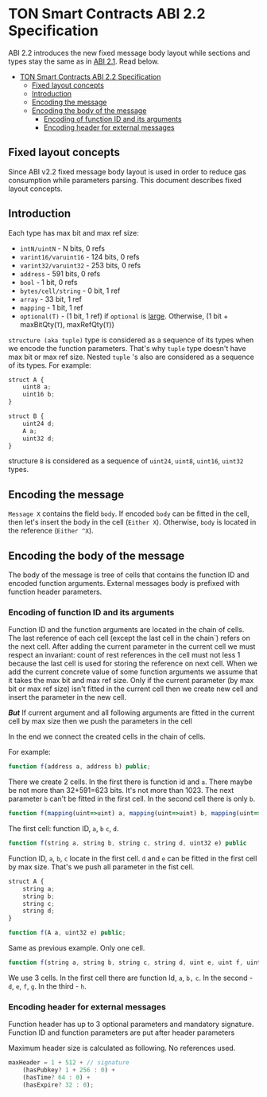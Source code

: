 # TON Smart Contracts ABI 2.2 Specification

ABI 2.2 introduces the new fixed message body layout while sections and types stay the same as in [ABI 2.1](./ABI_2.1_spec.md). Read below. 
 
- [TON Smart Contracts ABI 2.2 Specification](#ton-smart-contracts-abi-22-specification)
	- [Fixed layout concepts](#fixed-layout-concepts)
	- [Introduction](#introduction)
	- [Encoding the message](#encoding-the-message)
	- [Encoding the body of the message](#encoding-the-body-of-the-message)
		- [Encoding of function ID and its arguments](#encoding-of-function-id-and-its-arguments)
		- [Encoding header for external messages](#encoding-header-for-external-messages)


## Fixed layout concepts

Since ABI v2.2 fixed message body layout is used in order to reduce gas consumption while parameters parsing. This document describes fixed layout concepts.

## Introduction

Each type has max bit and max ref size:

- `intN/uintN` - N bits, 0 refs
- `varint16/varuint16` - 124 bits, 0 refs
- `varint32/varuint32` - 253 bits, 0 refs
- `address` - 591 bits, 0 refs
- `bool` - 1 bit, 0 refs
- `bytes/cell/string` - 0 bit, 1 ref
- `array` - 33 bit, 1 ref
- `mapping` - 1 bit, 1 ref
- `optional(T)` - (1 bit, 1 ref) if `optional` is [large](https://www.notion.so/ABI-2-1-9712716444854ebe90300c5a0b268b45). Otherwise, (1 bit + maxBitQty(`T`), maxRefQty(`T`))

`structure (aka tuple)` type is considered as a sequence of its types when we encode the function parameters. That's why `tuple` type doesn't have max bit or max ref size. Nested `tuple` 's also are considered as a sequence of its types. For example:

```jsx
struct A {
	uint8 a;
	uint16 b;
}

struct B {
	uint24 d;
	A a;
	uint32 d;
}
```

structure `B` is considered as a sequence of `uint24`, `uint8`, `uint16`, `uint32` types.

## Encoding the message

`Message X` contains the field `body`. If encoded `body` can be fitted in the cell, then let's insert the body in the cell (`Either X`). Otherwise, `body` is located in the reference (`Either ^X`). 

## Encoding the body of the message

The body of the message is tree of cells that contains the function ID and encoded function arguments. External messages body is prefixed with function header parameters.

### Encoding of function ID and its arguments

Function ID and the function arguments are located in the chain of cells. The last reference of each cell (except the last cell in the chain`) refers on the next cell. After adding the current parameter in the current cell we must respect an invariant: count of rest references in the cell must not less 1 because the last cell is used for storing the reference on next cell. When we add the current concrete value of some function arguments we assume that it takes the max bit and max ref size. Only if the current parameter (by max bit or max ref size) isn't fitted in the current cell then we create new cell and insert the parameter in the new cell. 

***But*** If current argument and all following arguments are fitted in the current cell by max size then we push the parameters in the cell

In the end we connect the created cells in the chain of cells.

For example:

```jsx
function f(address a, address b) public;
```

There we create 2 cells. In the first there is function id and  `a`. There maybe be not more than 32+591=623 bits. It's not more than 1023. The next parameter `b` can't be fitted in the first cell. In the second cell there is only `b`.

```jsx
function f(mapping(uint=>uint) a, mapping(uint=>uint) b, mapping(uint=>uint) c, mapping(uint=>uint) d)
```

The first cell: function ID, `a`, `b` `c`, `d`. 

```jsx
function f(string a, string b, string c, string d, uint32 e) public
```

Function ID, `a`, `b`, `c` locate in the first cell. `d` and `e` can be fitted in the first cell by max size. That's we push all parameter in the fist cell.

```jsx
struct A {
	string a;
	string b;
	string c;
	string d;
}

function f(A a, uint32 e) public;
```

Same as previous example. Only one cell.

```jsx
function f(string a, string b, string c, string d, uint e, uint f, uint g, uint h) public
```

We use 3 cells. In the first cell there are function Id, `a`, `b,` `c`. In the second - `d`, `e`, `f`, `g`. In the third - `h`.

### Encoding header for external messages

Function header has up to 3 optional parameters and mandatory signature. Function ID and function parameters are put after header parameters

Maximum header size is calculated as following. No references used.

```jsx
maxHeader = 1 + 512 + // signature
    (hasPubkey? 1 + 256 : 0) +
    (hasTime? 64 : 0) +
    (hasExpire? 32 : 0);
```